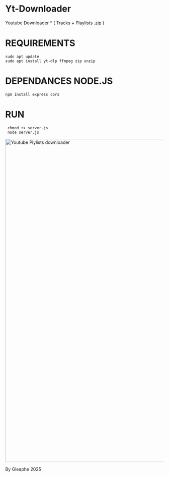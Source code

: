 # Yt-Downloader
Youtube Downloader * ( Tracks + Playlists .zip )

# REQUIREMENTS

    sudo apt update
    sudo apt install yt-dlp ffmpeg zip unzip

# DEPENDANCES NODE.JS

    npm install express cors 

# RUN 

     chmod +x server.js
     node server.js


<img width="1280" height="1024" alt="Youtube Plylists downloader" src="https://github.com/user-attachments/assets/305abeec-b51f-40a0-b34d-535e67425db9" />


By Gleaphe 2025 .
